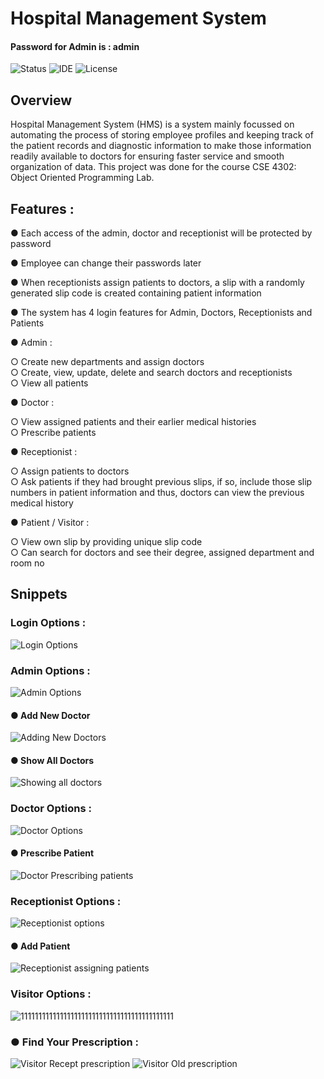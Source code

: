 # Hospital Management System

#### Password for Admin is : admin

![Status](https://img.shields.io/badge/Status-Complete-brightgreen)
![IDE](https://img.shields.io/badge/IDE-Code::Blocks-blue)
![License](https://img.shields.io/badge/license-MIT-orange.svg)

## Overview 

Hospital Management System (HMS) is a system mainly focussed on automating the process of
storing employee profiles and keeping track of the patient records and diagnostic information to
make those information readily available to doctors for ensuring faster service and smooth
organization of data. This project was done for the course CSE 4302: Object Oriented Programming Lab.

## Features : 

● Each access of the admin, doctor and receptionist will be protected by password

● Employee can change their passwords later

● When receptionists assign patients to doctors, a slip with a randomly generated slip code
is created containing patient information

● The system has 4 login features for Admin, Doctors, Receptionists and Patients

● Admin :

  ○ Create new departments and assign doctors <br />
  ○ Create, view, update, delete and search doctors and receptionists<br />
  ○ View all patients
  
● Doctor :

  ○ View assigned patients and their earlier medical histories<br />
  ○ Prescribe patients
  
● Receptionist :

  ○ Assign patients to doctors<br />
  ○ Ask patients if they had brought previous slips, if so, include those slip numbers
    in patient information and thus, doctors can view the previous medical history
    
● Patient / Visitor :

○ View own slip by providing unique slip code<br />
○ Can search for doctors and see their degree, assigned department and room no

## Snippets
### Login Options : 
![Login Options](https://user-images.githubusercontent.com/57594776/97452354-d8cf0c00-195e-11eb-968b-d80e741ef585.JPG)

### Admin Options : 
![Admin Options](https://user-images.githubusercontent.com/57594776/97452711-39f6df80-195f-11eb-8d13-b6ffb9eb76f4.JPG)
#### ● Add New Doctor
![Adding New Doctors](https://user-images.githubusercontent.com/57594776/97453057-935f0e80-195f-11eb-8bfb-b93642cc99e3.JPG)
#### ● Show All Doctors
![Showing all doctors](https://user-images.githubusercontent.com/57594776/97453215-bab5db80-195f-11eb-8dec-5902d419d593.JPG)

### Doctor Options : 
![Doctor Options](https://user-images.githubusercontent.com/57594776/97453301-cacdbb00-195f-11eb-88d0-e72221f88820.JPG)
#### ● Prescribe Patient
![Doctor Prescribing patients](https://user-images.githubusercontent.com/57594776/97453433-ee910100-195f-11eb-8e05-0c9d64393e4b.JPG)

### Receptionist Options : 
![Receptionist options](https://user-images.githubusercontent.com/57594776/97453519-04062b00-1960-11eb-870d-8524efb6595d.JPG)
#### ● Add Patient 
![Receptionist assigning patients](https://user-images.githubusercontent.com/57594776/97453564-108a8380-1960-11eb-8406-f0cced12f126.JPG)

### Visitor Options : 
![1111111111111111111111111111111111111111111](https://user-images.githubusercontent.com/57594776/97455309-e934b600-1961-11eb-94c3-3ea947b921eb.JPG)
### ● Find Your Prescription :
![Visitor Recept prescription](https://user-images.githubusercontent.com/57594776/97453729-3879e700-1960-11eb-960d-e6bedb8433e4.JPG)
![Visitor Old prescription](https://user-images.githubusercontent.com/57594776/97453610-1c764580-1960-11eb-959c-becd22dc75d2.JPG)



